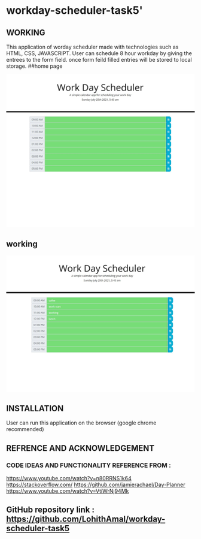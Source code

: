 # workday-scheduler-task5'

## WORKING
This application of worday scheduler made with technologies such as HTML, CSS, JAVASCRIPT.
User can schedule 8 hour workday by giving the entrees to the form field.
once form feild filled entries will be stored to local storage.
##home page

![](images/image1.JPG)

## working

![](images/image2.JPG)

## INSTALLATION
User can run this application on the browser (google chrome recommended)

## REFRENCE AND ACKNOWLEDGEMENT
### CODE IDEAS AND FUNCTIONALITY REFERENCE FROM :

https://www.youtube.com/watch?v=n80RRNS1k64
https://stackoverflow.com/
https://github.com/jamierachael/Day-Planner
https://www.youtube.com/watch?v=VtiWrNj94Mk

## GitHub repository link : https://github.com/LohithAmal/workday-scheduler-task5
